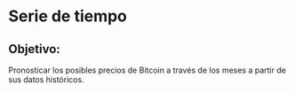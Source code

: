# Serie de tiempo
## Objetivo:
Pronosticar los posibles precios de Bitcoin a través de los meses a partir de sus datos históricos.
  
  
